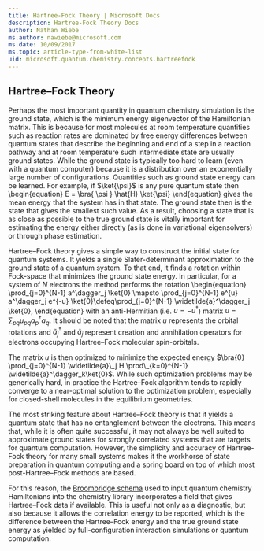 ```yaml
---
title: Hartree-Fock Theory | Microsoft Docs
description: Hartree-Fock Theory Docs
author: Nathan Wiebe
ms.author: nawiebe@microsoft.com
ms.date: 10/09/2017
ms.topic: article-type-from-white-list
uid: microsoft.quantum.chemistry.concepts.hartreefock
---
```



## Hartree–Fock Theory

Perhaps the most important quantity in quantum chemistry simulation is the ground state, which is the minimum energy eigenvector of the Hamiltonian matrix.  This is because for most molecules at room temperature quantities such as reaction rates are dominated by free energy differences between quantum states that describe the beginning and end of a step in a reaction pathway and at room temperature such intermediate state are usually ground states.  While the ground state is typically too hard to learn (even with a quantum computer) because it is a distribution over an exponentially large number of configurations.  Quantities such as ground state energy can be learned.  For example, if $\ket{\psi}$ is any pure quantum state then 
\begin{equation}
E = \bra{ \psi } \hat{H} \ket{\psi}
\end{equation}
gives the mean energy that the system has in that state.  The ground state then is the state that gives the smallest such value. As a result, choosing a state that is as close as possible to the true ground state is vitally important for estimating the energy either directly (as is done in variational eigensolvers) or through phase estimation.  

Hartree–Fock theory gives a simple way to construct the initial state for quantum systems. It yields a single Slater-determinant approximation to the ground state of a quantum system. To that end, it finds a rotation within Fock-space that minimizes the ground state energy. In particular, for a system of $N$ electrons the method performs the rotation
\begin{equation}
\prod_{j=0}^{N-1} a^\dagger_j \ket{0} \mapsto \prod_{j=0}^{N-1} e^{u} a^\dagger_j e^{-u} \ket{0}\defeq\prod_{j=0}^{N-1}  \widetilde{a}^\dagger_j  \ket{0},
\end{equation}
with an anti-Hermitian (i.e. $u= -u^\dagger$) matrix $u = \sum_{pq} u_{pq} a^\dagger_p a_q$. It should be noted that the matrix $u$ represents the orbital rotations and $\widetilde{a}^\dagger_j$ and $\widetilde{a}_j$ represent creation and annihilation operators for electrons occupying Hartree–Fock molecular spin-orbitals.  

The matrix $u$ is then optimized to minimize the expected energy $\bra{0} \prod_{j=0}^{N-1}  \widetilde{a}\_j  H \prod\_{k=0}^{N-1}  \widetilde{a}^\dagger_k\ket{0}$. 
While such optimization problems may be generically hard, in practice the Hartree–Fock algorithm tends to rapidly converge to a near-optimal solution to the optimization problem, especially for closed-shell molecules in the equilibrium geometries. 

The most striking feature about Hartree–Fock theory is that it yields a quantum state that has no entanglement between the electrons.
This means that, while it is often quite successful, it may not always be well suited to approximate ground states for
strongly correlated systems that are targets for quantum computation.  However, the simplicity and accuracy of Hartree-Fock theory for many small systems makes 
it the workhorse of state preparation in quantum computing and a spring board on top of which most post-Hartree–Fock methods are based.

For this reason, the [Broombridge schema](xref:microsoft.quantum.libraries.chemistry.schema.spec) used to input quantum chemistry Hamiltonians into the chemistry library incorporates a field that gives Hartree–Fock data if available.
This is useful not only as a diagnostic, but also because it allows the correlation energy to be reported, which is the difference between the
Hartree–Fock energy and the true ground state energy as yielded by full-configuration interaction simulations or quantum computation.
